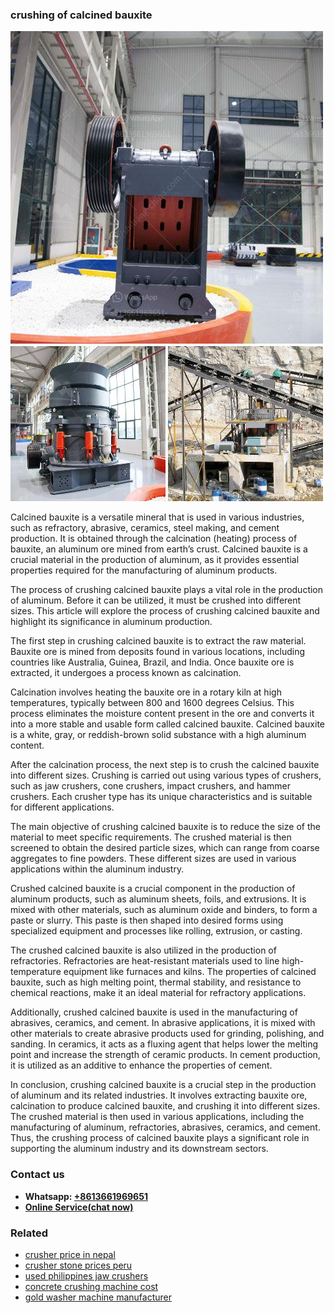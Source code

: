<h3>crushing of calcined bauxite</h3><img src='1708589445.jpg' alt=''><p>Calcined bauxite is a versatile mineral that is used in various industries, such as refractory, abrasive, ceramics, steel making, and cement production. It is obtained through the calcination (heating) process of bauxite, an aluminum ore mined from earth’s crust. Calcined bauxite is a crucial material in the production of aluminum, as it provides essential properties required for the manufacturing of aluminum products.</p><p>The process of crushing calcined bauxite plays a vital role in the production of aluminum. Before it can be utilized, it must be crushed into different sizes. This article will explore the process of crushing calcined bauxite and highlight its significance in aluminum production.</p><p>The first step in crushing calcined bauxite is to extract the raw material. Bauxite ore is mined from deposits found in various locations, including countries like Australia, Guinea, Brazil, and India. Once bauxite ore is extracted, it undergoes a process known as calcination.</p><p>Calcination involves heating the bauxite ore in a rotary kiln at high temperatures, typically between 800 and 1600 degrees Celsius. This process eliminates the moisture content present in the ore and converts it into a more stable and usable form called calcined bauxite. Calcined bauxite is a white, gray, or reddish-brown solid substance with a high aluminum content.</p><p>After the calcination process, the next step is to crush the calcined bauxite into different sizes. Crushing is carried out using various types of crushers, such as jaw crushers, cone crushers, impact crushers, and hammer crushers. Each crusher type has its unique characteristics and is suitable for different applications.</p><p>The main objective of crushing calcined bauxite is to reduce the size of the material to meet specific requirements. The crushed material is then screened to obtain the desired particle sizes, which can range from coarse aggregates to fine powders. These different sizes are used in various applications within the aluminum industry.</p><p>Crushed calcined bauxite is a crucial component in the production of aluminum products, such as aluminum sheets, foils, and extrusions. It is mixed with other materials, such as aluminum oxide and binders, to form a paste or slurry. This paste is then shaped into desired forms using specialized equipment and processes like rolling, extrusion, or casting.</p><p>The crushed calcined bauxite is also utilized in the production of refractories. Refractories are heat-resistant materials used to line high-temperature equipment like furnaces and kilns. The properties of calcined bauxite, such as high melting point, thermal stability, and resistance to chemical reactions, make it an ideal material for refractory applications.</p><p>Additionally, crushed calcined bauxite is used in the manufacturing of abrasives, ceramics, and cement. In abrasive applications, it is mixed with other materials to create abrasive products used for grinding, polishing, and sanding. In ceramics, it acts as a fluxing agent that helps lower the melting point and increase the strength of ceramic products. In cement production, it is utilized as an additive to enhance the properties of cement.</p><p>In conclusion, crushing calcined bauxite is a crucial step in the production of aluminum and its related industries. It involves extracting bauxite ore, calcination to produce calcined bauxite, and crushing it into different sizes. The crushed material is then used in various applications, including the manufacturing of aluminum, refractories, abrasives, ceramics, and cement. Thus, the crushing process of calcined bauxite plays a significant role in supporting the aluminum industry and its downstream sectors.</p><h3>Contact us</h3><ul><li><strong>Whatsapp:&nbsp;<a href="https://wa.me/8613661969651">+8613661969651</a></strong></li><li><a href="https://swt.shibang-china.com/?git&amp;zhl&amp;crushing of calcined bauxite"><strong>Online Service(chat now)</strong></a></li></ul><h3>Related</h3><ul><li><a href='crusher price in nepal.md'>crusher price in nepal</a></li><li><a href='crusher stone prices peru.md'>crusher stone prices peru</a></li><li><a href='used philippines jaw crushers.md'>used philippines jaw crushers</a></li><li><a href='concrete crushing machine cost.md'>concrete crushing machine cost</a></li><li><a href='gold washer machine manufacturer.md'>gold washer machine manufacturer</a></li></ul>